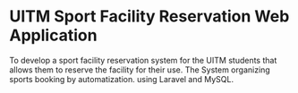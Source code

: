 # UITM Sport Facility Reservation Web Application

To develop a sport facility reservation system for the UITM students that allows them to reserve the facility for their use. The System organizing sports booking by automatization.
using Laravel and MySQL. 
